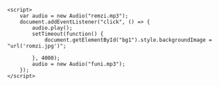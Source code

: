 <!DOCTYPE html>
<html>

<head>
    <link rel="stylesheet" href="styles.css">
</head>

<body>
    <div id="bg1" href="spodrs.html"></div>

    <script>
        var audio = new Audio("remzi.mp3");
        document.addEventListener("click", () => {
            audio.play();
            setTimeout(function() {
                document.getElementById("bg1").style.backgroundImage = "url('romzi.jpg')";

            }, 4000);
            audio = new Audio("funi.mp3");
        });
    </script>


</body>

</html>

